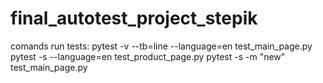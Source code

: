 # final_autotest_project_stepik
comands run tests:
  pytest -v --tb=line --language=en test_main_page.py
  pytest -s --language=en test_product_page.py
  pytest -s -m "new" test_main_page.py
